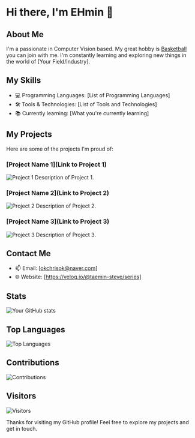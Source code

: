 # Hi there, I'm EHmin 👋

## About Me

I'm a passionate in Computer Vision based. My great hobby is [Basketball](https://www.notion.so/ehmin/Boramae-BasketBall-Link-Tree-fb7e72bc90c546ab95c148efdbee25d0?pvs=4) you can join with me. I'm constantly learning and exploring new things in the world of [Your Field/Industry].


## My Skills
- 💻 Programming Languages: [List of Programming Languages]
- 🛠️ Tools & Technologies: [List of Tools and Technologies]
- 📚 Currently learning: [What you're currently learning]

## My Projects
Here are some of the projects I'm proud of:

### [Project Name 1](Link to Project 1)
![Project 1](Project1ImageURL)
Description of Project 1.

### [Project Name 2](Link to Project 2)
![Project 2](Project2ImageURL)
Description of Project 2.

### [Project Name 3](Link to Project 3)
![Project 3](Project3ImageURL)
Description of Project 3.

## Contact Me
- 📫 Email: [okchrisok@naver.com]
- 🌐 Website: [https://velog.io/@taemin-steve/series]

## Stats
![Your GitHub stats](https://github-readme-stats.vercel.app/api?username=taemin-steve&show_icons=true&theme=dark)

## Top Languages
![Top Languages](https://github-readme-stats.vercel.app/api/top-langs/?username=taemin-steve&layout=compact&theme=dark)

## Contributions
![Contributions](https://github-readme-streak-stats.herokuapp.com/?user=taemin-steve&theme=dark)

## Visitors
![Visitors](https://visitor-badge.glitch.me/badge?page_id=taemin-steve)

Thanks for visiting my GitHub profile! Feel free to explore my projects and get in touch.
